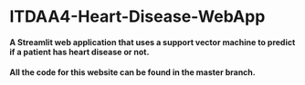 # ITDAA4-Heart-Disease-WebApp
#### A Streamlit web application that uses a support vector machine to predict if a patient has heart disease or not.
#### All the code for this website can be found in the master branch.
